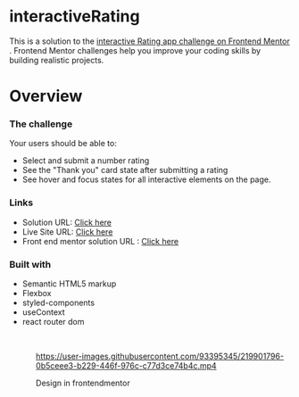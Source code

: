 # interactiveRating

 This is a solution to the <a href="https://www.frontendmentor.io/solutions/interactiverating-unXn9iM4NG"> interactive Rating app challenge on Frontend Mentor</a> . Frontend Mentor challenges help you improve your coding skills by building realistic projects.

<h1>Overview</h1>
</hr>

  
  
  <h3>The challenge</h3>
  <p>Your users should be able to:</p>
  <ul>
  <li>Select and submit a number rating</li>
  <li>See the "Thank you" card state after submitting a rating </li>
  <li>See hover and focus states for all interactive elements on the page.</li>
  
  
  
  </ul>

<h3>Links</h3>
<ul>
<li>Solution URL: <a href="https://github.com/MateusDaviDev/advice-generator-app">Click here</a></li>
<li>Live Site URL: <a href="https://mateusdavidev.github.io/advice-generator-app/">Click here</a></li>
<li>Front end mentor solution URL : <a href="https://www.frontendmentor.io/solutions/advicegeneratorapp-Li0_Fwue1o">Click here</a></li>

</ul>

<h3>Built with</h3>
  <ul>
    <li>Semantic HTML5 markup</li>
    <li>Flexbox</li>
    <li>styled-components</li>
    <li>useContext</li>
    <li>react router dom</li>
  <ul>
<br>

https://user-images.githubusercontent.com/93395345/219901796-0b5ceee3-b229-446f-976c-c77d3ce74b4c.mp4

Design in frontendmentor 
